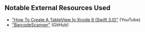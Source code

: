 ## Notable External Resources Used
- ["How To Create A TableView In Xcode 8 (Swift 3.0)"](https://www.youtube.com/watch?v=fFpMiSsynXM) (YouTube)
- ["BarcodeScanner"](https://github.com/hyperoslo/BarcodeScanner#installation) (GitHub)
